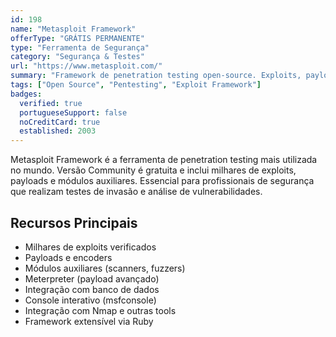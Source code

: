 ```yaml
---
id: 198
name: "Metasploit Framework"
offerType: "GRÁTIS PERMANENTE"
type: "Ferramenta de Segurança"
category: "Segurança & Testes"
url: "https://www.metasploit.com/"
summary: "Framework de penetration testing open-source. Exploits, payloads e ferramentas auxiliares. Versão Community gratuita com recursos essenciais."
tags: ["Open Source", "Pentesting", "Exploit Framework"]
badges:
  verified: true
  portugueseSupport: false
  noCreditCard: true
  established: 2003
---
```


Metasploit Framework é a ferramenta de penetration testing mais utilizada no mundo. Versão Community é gratuita e inclui milhares de exploits, payloads e módulos auxiliares. Essencial para profissionais de segurança que realizam testes de invasão e análise de vulnerabilidades.

## Recursos Principais

- Milhares de exploits verificados
- Payloads e encoders
- Módulos auxiliares (scanners, fuzzers)
- Meterpreter (payload avançado)
- Integração com banco de dados
- Console interativo (msfconsole)
- Integração com Nmap e outras tools
- Framework extensível via Ruby
